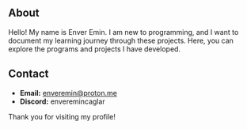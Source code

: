 ## About
Hello! My name is Enver Emin. I am new to programming, and I want to document my learning journey through these projects. Here, you can explore the programs and projects I have developed.

## Contact
- **Email:** enveremin@proton.me
- **Discord:** enveremincaglar

Thank you for visiting my profile!
